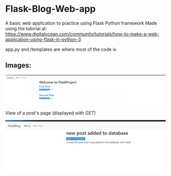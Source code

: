 # Flask-Blog-Web-app
A basic web application to practice using Flask Python framework
Made using the tutorial at:
https://www.digitalocean.com/community/tutorials/how-to-make-a-web-application-using-flask-in-python-3

app.py and /templates are where most of the code is

## Images:

![Front page](front_page.jpg)

View of a post's page (displayed with GET)
<p>
  <img src ="flask_blog_screenshot.jpg"/>
</p>
